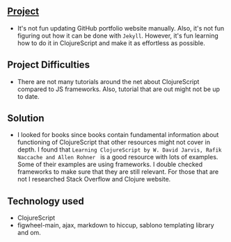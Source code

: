 ## [Project](https://github.com/Bobrinik/my-site.core)

- It's not fun updating GitHub portfolio website manually. Also, it's not fun figuring out how it can be done with `Jekyll`. However, it's fun learning how to do it in ClojureScript and make it as effortless as possible.

## Project Difficulties

- There are not many  tutorials around the net about ClojureScript compared to JS frameworks. Also, tutorial that are out might not be up to date.

## Solution

- I looked for books since books contain fundamental information about functioning of ClojureScript that other resources might not cover in depth. I found that `Learning ClojureScript by W. David Jarvis, Rafik Naccache and Allen Rohner ` is a good resource with lots of examples. Some of their examples are using frameworks. I double checked frameworks to make sure that they are still relevant. For those that are not I researched Stack Overflow and Clojure website. 

## Technology used

- ClojureScript
- figwheel-main, ajax, markdown to hiccup, sablono templating library and om.
